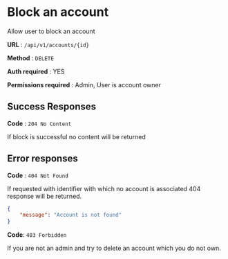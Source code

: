 # Block an account

Allow user to block an account

**URL** : `/api/v1/accounts/{id}`

**Method** : `DELETE`

**Auth required** : YES

**Permissions required** : Admin, User is account owner

## Success Responses

**Code** : `204 No Content`

If block is successful no content will be returned

## Error responses

**Code** : `404 Not Found`

If requested with identifier with which no account is associated 404 response will be returned.

```json
{
    "message": "Account is not found"
}
```

**Code**: `403 Forbidden`

If you are not an admin and try to delete an account which you do not own.